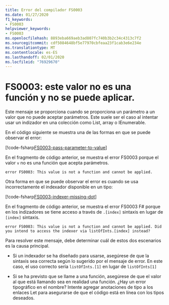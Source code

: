 ```yaml
---
title: Error del compilador FS0003
ms.date: 01/27/2020
f1_keywords:
- FS0003
helpviewer_keywords:
- FS0003
ms.openlocfilehash: 8893eba669aeb3ad807fc740b3b2c34c4313c7f2
ms.sourcegitcommit: cdf5084648bf5e77970cbfeaa23f1cab3e6e234e
ms.translationtype: MT
ms.contentlocale: es-ES
ms.lasthandoff: 02/01/2020
ms.locfileid: "76929670"
---
```

# <a name="fs0003-this-value-is-not-a-function-and-cannot-be-applied"></a>FS0003: este valor no es una función y no se puede aplicar.

Este mensaje se proporciona cuando se proporciona un parámetro a un valor que no puede aceptar parámetros.  Este suele ser el caso al intentar usar un indizador en una colección como List, array o IEnumerable.

En el código siguiente se muestra una de las formas en que se puede observar el error:

[!code-fsharp[FS0003-pass-parameter-to-value](~/samples/snippets/fsharp/compiler-messages/fs0003.fs#L2-L4)]

En el fragmento de código anterior, se muestra el error FS0003 porque el valor `v` no es una función que acepta parámetros.

```text
error FS0003: This value is not a function and cannot be applied.
```

Otra forma en que se puede observar el error es cuando se usa incorrectamente el indexador disponible en un tipo:

[!code-fsharp[FS0003-indexer-missing-dot](~/samples/snippets/fsharp/compiler-messages/fs0003.fs#L7-L8)]

En el fragmento de código anterior, se muestra el error FS0003 F# porque en los indizadores se tiene acceso a través de `.[index]` sintaxis en lugar de `[index]` sintaxis.

```text
error FS0003: This value is not a function and cannot be applied. Did you intend to access the indexer via listOfInts.[index] instead?
```

Para resolver este mensaje, debe determinar cuál de estos dos escenarios es la causa principal.

- Si un indexador se ha diseñado para usarse, asegúrese de que la sintaxis sea correcta según lo sugerido por el mensaje de error. En este caso, el uso correcto sería `listOfInts.[1]` en lugar de `listOfInts[1]`

- Si se ha previsto que se llame a una función, asegúrese de que el valor al que está llamando sea en realidad una función. ¿Hay un error tipográfico en el nombre? Intente agregar anotaciones de tipo a los enlaces Let para asegurarse de que el código está en línea con los tipos deseados.

